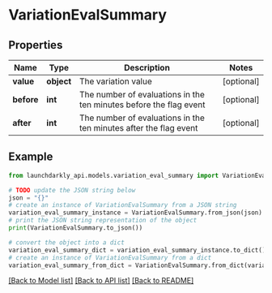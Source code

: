 # VariationEvalSummary


## Properties

Name | Type | Description | Notes
------------ | ------------- | ------------- | -------------
**value** | **object** | The variation value | [optional] 
**before** | **int** | The number of evaluations in the ten minutes before the flag event | [optional] 
**after** | **int** | The number of evaluations in the ten minutes after the flag event | [optional] 

## Example

```python
from launchdarkly_api.models.variation_eval_summary import VariationEvalSummary

# TODO update the JSON string below
json = "{}"
# create an instance of VariationEvalSummary from a JSON string
variation_eval_summary_instance = VariationEvalSummary.from_json(json)
# print the JSON string representation of the object
print(VariationEvalSummary.to_json())

# convert the object into a dict
variation_eval_summary_dict = variation_eval_summary_instance.to_dict()
# create an instance of VariationEvalSummary from a dict
variation_eval_summary_from_dict = VariationEvalSummary.from_dict(variation_eval_summary_dict)
```
[[Back to Model list]](../README.md#documentation-for-models) [[Back to API list]](../README.md#documentation-for-api-endpoints) [[Back to README]](../README.md)



